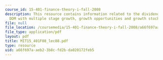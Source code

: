 ```yaml
---
course_id: 15-401-finance-theory-i-fall-2008
description: This resource contains information related to the dividend discount model,
  DDM with multiple stage growth, growth opportunities and growth stocks.
file: null
file_location: /coursemedia/15-401-finance-theory-i-fall-2008/a66f697aaeb23b8cfd2bda020172feb5_MIT15_401F08_lec08.pdf
file_type: application/pdf
layout: pdf
title: MIT15_401F08_lec08.pdf
type: resource
uid: a66f697a-aeb2-3b8c-fd2b-da020172feb5
---
```

